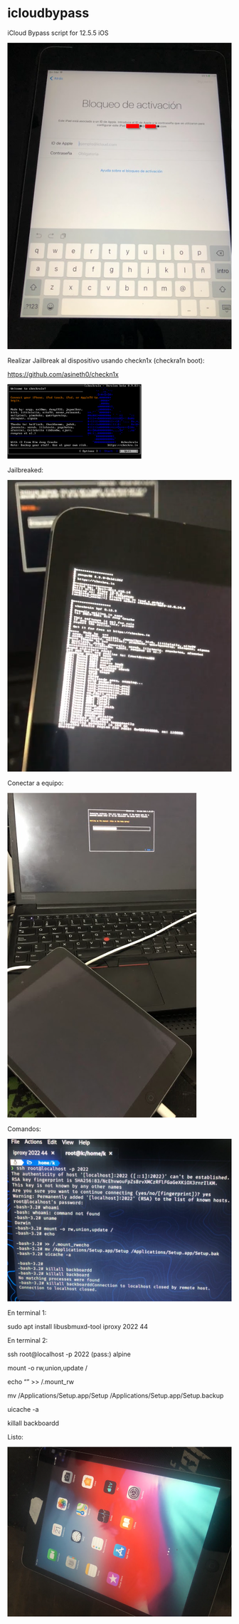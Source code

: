 # icloudbypass
iCloud Bypass script for 12.5.5 iOS

![blocked ipad](https://raw.githubusercontent.com/pollonegro/icloudbypass/main/blocked.png)



Realizar Jailbreak al dispositivo usando checkn1x (checkra1n boot):

https://github.com/asineth0/checkn1x

![checkn1x image](https://raw.githubusercontent.com/pollonegro/icloudbypass/main/checkn1x.png)


Jailbreaked:

![jailbreak](https://raw.githubusercontent.com/pollonegro/icloudbypass/main/jailbreak.png)



Conectar a equipo:

![conexion](https://raw.githubusercontent.com/pollonegro/icloudbypass/main/connected.png)



Comandos:

![comandos](https://raw.githubusercontent.com/pollonegro/icloudbypass/main/commands.png)

En terminal 1:

sudo apt install libusbmuxd-tool
iproxy 2022 44


En terminal 2:

ssh root@localhost -p 2022                   (pass:) alpine

mount -o rw,union,update /

echo “” >> /.mount_rw

mv /Applications/Setup.app/Setup /Applications/Setup.app/Setup.backup

uicache -a

killall backboardd


Listo:

![free](https://raw.githubusercontent.com/pollonegro/icloudbypass/main/free.png)




